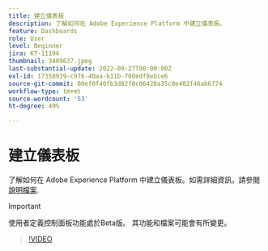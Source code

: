 ```yaml
---
title: 建立儀表板
description: 了解如何在 Adobe Experience Platform 中建立儀表板。
feature: Dashboards
role: User
level: Beginner
jira: KT-11194
thumbnail: 3409637.jpeg
last-substantial-update: 2022-09-27T00:00:00Z
exl-id: 17358939-c976-40aa-b11b-708edf8ebce6
source-git-commit: 00ef0f40fb3d82f0c06428a35c0e402f46ab6774
workflow-type: tm+mt
source-wordcount: '53'
ht-degree: 49%

---
```


# 建立儀表板

了解如何在 Adobe Experience Platform 中建立儀表板。如需詳細資訊，請參閱 [說明檔案](https://experienceleague.adobe.com/docs/experience-platform/dashboards/user-defined-dashboards.html).

>[!IMPORTANT]
>
>使用者定義控制面板功能處於Beta版。 其功能和檔案可能會有所變更。

>[!VIDEO](https://video.tv.adobe.com/v/3409637/?learn=on)

